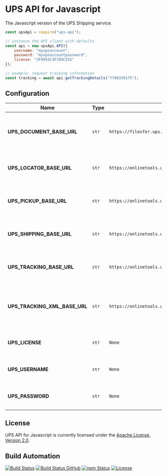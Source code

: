 # UPS API for Javascript

The Javascript version of the UPS Shipping service.

```javascript
const upsApi = require("ups-api");

// instance the API client with defaults
const api = new upsApi.API({
    username: "myupsaccount",
    password: "myupsaccountpassword",
    license: "3F9955C3F789C255"
});

// example: request tracking information
const tracking = await api.getTrackingDetails("7798339175");
```

## Configuration

| Name                          | Type  | Default                                               | Description                                                                   |
| ----------------------------- | ----- | ----------------------------------------------------- | ----------------------------------------------------------------------------- |
| **UPS_DOCUMENT_BASE_URL**     | `str` | `https://filexfer.ups.com/rest/PaperlessDocumentAPI/` | The base URL that is going to be used for Paperless Document API connections. |
| **UPS_LOCATOR_BASE_URL**      | `str` | `https://onlinetools.ups.com/ups.app/xml/Locator/`    | The base URL that is going to be used for Locator API connections.            |
| **UPS_PICKUP_BASE_URL**       | `str` | `https://onlinetools.ups.com/ship/v1707/pickups/`     | The base URL that is going to be used for Pickup API connections.             |
| **UPS_SHIPPING_BASE_URL**     | `str` | `https://onlinetools.ups.com/ship/v1807/`             | The base URL that is going to be used for Shipping API connections.           |
| **UPS_TRACKING_BASE_URL**     | `str` | `https://onlinetools.ups.com/track/v1/`               | The base URL that is going to be used for Tracking API connections.           |
| **UPS_TRACKING_XML_BASE_URL** | `str` | `https://onlinetools.ups.com/ups.app/xml/Track/`      | The base URL that is going to be used for Tracking XML-based API connections. |
| **UPS_LICENSE**               | `str` | `None`                                                | The UPS API license to be used for authentication.                            |
| **UPS_USERNAME**              | `str` | `None`                                                | The UPS API username to be used for authentication                            |
| **UPS_PASSWORD**              | `str` | `None`                                                | The UPS API password to be used for authentication                            |

## License

UPS API for Javascript is currently licensed under the [Apache License, Version 2.0](http://www.apache.org/licenses/).

## Build Automation

[![Build Status](https://app.travis-ci.com/ripe-tech/ups-api-js.svg?branch=master)](https://travis-ci.com/github/ripe-tech/ups-api-js)
[![Build Status GitHub](https://github.com/ripe-tech/ups-api-js/workflows/Main%20Workflow/badge.svg)](https://github.com/ripe-tech/ups-api-js/actions)
[![npm Status](https://img.shields.io/npm/v/ups-api.svg)](https://www.npmjs.com/package/ups-api)
[![License](https://img.shields.io/badge/license-Apache%202.0-blue.svg)](https://www.apache.org/licenses/)
